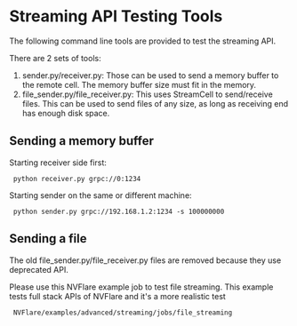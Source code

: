 # Streaming API Testing Tools

The following command line tools are provided to test the streaming API.

There are 2 sets of tools:
1. sender.py/receiver.py: Those can be used to send a memory buffer to the remote cell. The memory buffer size must
   fit in the memory.
2. file_sender.py/file_receiver.py: This uses StreamCell to send/receive files. This can be used to send 
   files of any size, as long as receiving end has enough disk space.


## Sending a memory buffer

Starting receiver side first:

     python receiver.py grpc://0:1234

Starting sender on the same or different machine:

     python sender.py grpc://192.168.1.2:1234 -s 100000000

## Sending a file

The old file_sender.py/file_receiver.py files are removed because they use 
deprecated API.

Please use this NVFlare example job to test file streaming. This example tests full stack APIs of NVFlare
and it's a more realistic test

     NVFlare/examples/advanced/streaming/jobs/file_streaming

